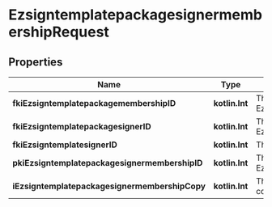 
# EzsigntemplatepackagesignermembershipRequest

## Properties
| Name | Type | Description | Notes |
| ------------ | ------------- | ------------- | ------------- |
| **fkiEzsigntemplatepackagemembershipID** | **kotlin.Int** | The unique ID of the Ezsigntemplatepackagemembership |  |
| **fkiEzsigntemplatepackagesignerID** | **kotlin.Int** | The unique ID of the Ezsigntemplatepackagesigner |  |
| **fkiEzsigntemplatesignerID** | **kotlin.Int** | The unique ID of the Ezsigntemplatesigner |  |
| **pkiEzsigntemplatepackagesignermembershipID** | **kotlin.Int** | The unique ID of the Ezsigntemplatepackagesignermembership |  [optional] |
| **iEzsigntemplatepackagesignermembershipCopy** | **kotlin.Int** | The Copy number in case of multiple copies. |  [optional] |



